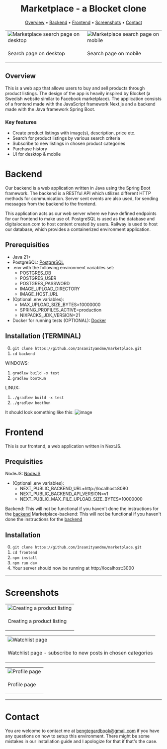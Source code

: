 <div align="center">
	
# Marketplace - a Blocket clone

[Overview](#overview) • [Backend](#backend) • [Frontend](#frontend) • [Screenshots](#screenshots) • [Contact](#contact)
</div>

<div align="center">
  <table>
    <tr>
      <td>
        <img alt="Marketplace search page on desktop" src="https://github.com/user-attachments/assets/3f675dbf-32dc-43eb-92a5-fcd28e9af9d1">
      </td>
      <td>
        <img alt="Marketplace search page on mobile" src="https://github.com/user-attachments/assets/baed83e8-6072-4a38-b135-52d301f0af57">
      </td>
    </tr>
    <tr>
      <td>
        <p>Search page on desktop</p>
      </td>
      <td>
        <p>Search page on mobile</p>
      </td>
    </tr>
  </table>
</div>

## Overview
This is a web app that allows users to buy and sell products through product listings. The design of the app is heavily inspired by Blocket (a Swedish website similar to Facebook marketplace). The application consists of a frontend made with the JavaScript framework Next.js and a backend made with the Java framework Spring Boot.

### Key features
* Create product listings with image(s), description, price etc.
* Search for product listings by various search criteria
* Subscribe to new listings in chosen product categories
* Purchase history
* UI for desktop & mobile

# Backend 

Our backend is a web application written in Java using the Spring Boot framework. The backend is a RESTful API which utilizes different HTTP methods for communication. Server sent events are also used, for sending messages from the backend to the frontend. 

This application acts as our web server where we have defined endpoints for our frontend to make use of. 
PostgreSQL is used as the database and digitalocean.com to host content created by users. 
Railway is used to host our database, which provides a containerized environment application.

## Prerequisities 
- Java 21+
- PostgreSQL: [PostgreSQL](https://www.postgresql.org/)
- .env with the following environment variables set:
  - POSTGRES_DB
  - POSTGRES_USER
  - POSTGRES_PASSWORD
  - IMAGE_UPLOAD_DIRECTORY
  - IMAGE_HOST_URL
- (Optional .env variables):
    - MAX_UPLOAD_SIZE_BYTES=10000000
    - SPRING_PROFILES_ACTIVE=production
    - NIXPACKS_JDK_VERSION=21
- Docker for running tests (OPTIONAL): [Docker](https://www.docker.com/)
  
## Installation (TERMINAL)
0. ```git clone https://github.com/Insanityandme/marketplace.git```
1. ```cd backend```

WINDOWS:
1. ```gradlew build -x test```
2. ```gradlew bootRun```

LINUX: 
1. ```./gradlew build -x test```
2. ```./gradlew bootRun```

It should look something like this: ![image](https://github.com/Insanityandme/marketplace-backend/assets/1380257/a8389660-41be-4928-ba69-f040fb17d574)

# Frontend

This is our frontend, a web application written in NextJS. 

## Prequisities

NodeJS: [NodeJS](https://nodejs.org/en)

- (Optional .env variables):
    - NEXT_PUBLIC_BACKEND_URL=http://localhost:8080
    - NEXT_PUBLIC_BACKEND_API_VERSION=v1
    - NEXT_PUBLIC_MAX_FILE_UPLOAD_SIZE_BYTES=10000000

Backend: This will not be functional if you haven't done the instructions for the [backend](#backend)
Marketplace-backend: This will not be functional if you haven't done the instructions for the [backend](https://github.com/Insanityandme/marketplace-backend)

## Installation

0. `git clone https://github.com/Insanityandme/marketplace.git`
1. `cd frontend`
2. `npm install`
3. `npm run dev`
4. Your server should now be running at http://localhost:3000

---
# Screenshots

<div>
<div align="center">
  <table>
    <tr>
      <td>
        <img alt="Creating a product listing" src="https://github.com/user-attachments/assets/bd8b235e-892b-44ca-9fb1-9bd80bad846b">
      </td>
    </tr>
    <tr>
      <td>
        <p>Creating a product listing</p>
      </td>
    </tr>
  </table>
</div>

<div align="center">
  <table>
    <tr>
      <td>
        <img alt="Watchlist page" src="https://github.com/user-attachments/assets/0d8db30e-17af-466b-816a-6ee73d0b5df8">
      </td>
    </tr>
    <tr>
      <td>
        <p>Watchlist page - subscribe to new posts in chosen categories</p>
      </td>
    </tr>
  </table>
</div>

<div align="center">
  <table>
    <tr>
      <td>
        <img alt="Profile page" src="https://github.com/user-attachments/assets/48b5d3e9-853f-4fab-9530-a79942aeea49">
      </td>
    </tr>
    <tr>
      <td>
        <p>Profile page</p>
      </td>
    </tr>
  </table>
</div>

---
# Contact
You are welcome to contact me at bengtegardbook@gmail.com if you have any questions on how to setup this environment.
There might be some mistakes in our installation guide and I apologize for that if that's the case.

